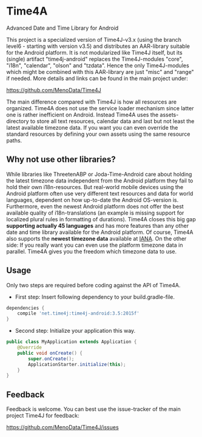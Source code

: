 # Time4A
Advanced Date and Time Library for Android

This project is a specialized version of Time4J-v3.x (using the branch level6 - starting with version v3.5) and distributes
an AAR-library suitable for the Android platform. It is not modularized like Time4J itself, but its (single) artifact 
"time4j-android" replaces the Time4J-modules "core", "i18n", "calendar", "olson" and "tzdata". Hence the only Time4J-modules
which might be combined with this AAR-library are just "misc" and "range" if needed. More details and links can be found in
the main project under:

https://github.com/MenoData/Time4J

The main difference compared with Time4J is how all resources are organized. Time4A does not use the service loader mechanism
since latter one is rather inefficient on Android. Instead Time4A uses the assets-directory to store all text resources,
calendar data and last but not least the latest available timezone data. If you want you can even override the standard
resources by defining your own assets using the same resource paths.

## Why not use other libraries?
While libraries like ThreetenABP or Joda-Time-Android care about holding the latest timezone data independent
from the Android platform they fail to hold their own i18n-resources. But real-world mobile devices using the
Android platform often use very different text resources and data for world languages, dependent on how up-to-date
the Android OS-version is. Furthermore, even the newest Android platform does not offer the best available 
quality of i18n-translations (an example is missing support for localized plural rules in formatting of durations).
Time4A closes this big gap **supporting actually 45 languages** and has more features than any other date and time
library available for the Android platform. Of course, Time4A also supports the **newest timezone data** available
at [IANA](http://www.iana.org/time-zones). On the other side: If you really want you can even use the platform timezone data in parallel. Time4A gives you the freedom which timezone data to use.

## Usage
Only two steps are required before coding against the API of Time4A.

- First step: Insert following dependency to your build.gradle-file.

```groovy
dependencies {
    compile 'net.time4j:time4j-android:3.5:2015f'
}
```

- Second step: Initialize your application this way.
```java
public class MyApplication extends Application {
    @Override
    public void onCreate() {
        super.onCreate();
        ApplicationStarter.initialize(this);
    }
}
```

## Feedback
Feedback is welcome. You can best use the issue-tracker of the main project Time4J for feedback:

https://github.com/MenoData/Time4J/issues

